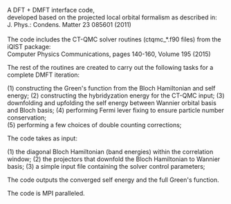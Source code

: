 A DFT + DMFT interface code, <br />
developed based on the projected local orbital formalism as described in: <br />
J. Phys.: Condens. Matter 23 085601 (2011) <br />
   <br />
The code includes the CT-QMC solver routines (ctqmc_*.f90 files) from the iQIST package: <br />
Computer Physics Communications, pages 140-160, Volume 195 (2015) <br />



The rest of the routines are created to carry out the following tasks for a complete DMFT iteration:  

(1) constructing the Green's function from the Bloch Hamiltonian and self energy; 
(2) constructing the hybridyzation energy for the CT-QMC input; 
(3) downfolding and upfolding the self energy between Wannier orbital basis and Bloch basis; 
(4) performing Fermi lever fixing to ensure particle number conservation;  
(5) performing a few choices of double counting corrections; 

The code takes as input:  

(1) the diagonal Bloch Hamiltonian (band energies) within the correlation window; 
(2) the projectors that downfold the Bloch Hamiltonian to Wannier basis; 
(3) a simple input file containing the solver control parameters;

The code outputs the converged self energy and the full Green's function. 

The code is MPI paralleled. 
